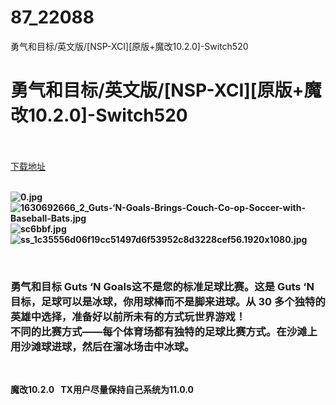 # 87_22088
勇气和目标/英文版/[NSP-XCI][原版+魔改10.2.0]-Switch520
# 勇气和目标/英文版/[NSP-XCI][原版+魔改10.2.0]-Switch520
 <br/></br>
[下载地址](https://www.switch520.cc/article/22088 "下载地址")
<br/></br>

<p><strong><img title="0.jpg" src="https://www.switch520.cc/muke_img/2021_09_04_fe800d7983f50.jpg" alt="0.jpg"></strong><br>
<strong><img title="1630692666_2_Guts-‘N-Goals-Brings-Couch-Co-op-Soccer-with-Baseball-Bats.jpg" src="https://www.switch520.cc/muke_img/2021_09_04_4b12893988040.jpg" alt="1630692666_2_Guts-‘N-Goals-Brings-Couch-Co-op-Soccer-with-Baseball-Bats.jpg"></strong><br>
<strong><img title="sc6bbf.jpg" src="https://www.switch520.cc/muke_img/2021_09_04_1b2718c3710ec.jpg" alt="sc6bbf.jpg"></strong><br>
<strong><img title="ss_1c35556d06f19cc51497d6f53952c8d3228cef56.1920x1080.jpg" src="https://www.switch520.cc/muke_img/2021_09_04_99cad25cc30ef.jpg" alt="ss_1c35556d06f19cc51497d6f53952c8d3228cef56.1920x1080.jpg">&nbsp;</strong></p>
<p>&nbsp;</p>
<h3 class="LC20lb DKV0Md"><strong>勇气和目标 Guts ‘N Goals这不是您的标准足球比赛。这是 Guts ‘N 目标，足球可以是冰球，你用球棒而不是脚来进球。从 30 多个独特的英雄中选择，准备好以前所未有的方式玩世界游戏！</strong><br>
<strong>不同的比赛方式——每个体育场都有独特的足球比赛方式。在沙滩上用沙滩球进球，然后在溜冰场击中冰球。</strong></h3>
<p>&nbsp;</p>
<p><strong>魔改10.2.0 &nbsp;&nbsp;TX用户尽量保持自己系统为11.0.0</strong></p>
